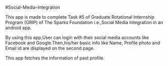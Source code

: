 #Social-Media-Integration

This app is made to complete Task #5 of Graduate Rotational Internship Program (GRIP) of The Sparks Foundation i.e.,Social Media Integration in an android app.

By using this app,User can login with their social media accounts like Facebook and Google.Then,his/her basic info like Name, Profile photo and Email id are displayed on the second page.

This app fetches the information of past profile.
